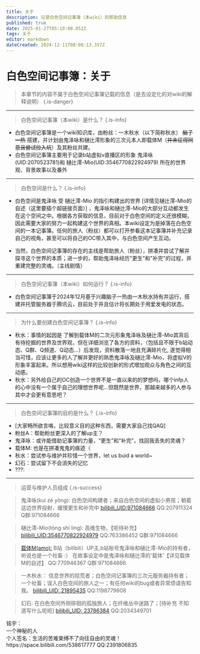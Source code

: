 ```yaml
---
title: 关于
description: 记录白色空间记事簿（本wiki）的帮助信息
published: true
date: 2025-01-27T05:19:08.852Z
tags: 关于
editor: markdown
dateCreated: 2024-12-11T08:08:13.357Z
---
```




# 白色空间记事簿：关于
> 本章节的内容不属于白色空间记事簿记载的信息（是去设定化的对wiki的解释说明）
{.is-danger}



-------
> 白色空间记事簿（本wiki）是什么？
{.is-info}

- 白色空间记事簿是一个wiki知识库，由粉丝：一木秋水（以下简称秋水） ~~脑子一热~~ 搭建，并计划由鬼泽咏和樋辻澪形象的三次元本人即载体M（~~并未征得同意且尝试拉入坑~~）及其粉丝共建。
- 白色空间记事簿主要用于记录b站虚拟v直播区的形象 鬼泽咏(UID:2070523781)和 樋辻澪-Mio(UID:3546770822924979) 所在的世界观、背景故事以及番外

-------
> 白色空间是什么？
{.is-info}

- 白色空间是鬼泽咏 受 樋辻澪-Mio 的指引构建出的世界 [详情见樋辻澪-Mio的自述（这里要插个超链接页面）] ，鬼泽咏和樋辻澪-Mio的大部分互动都发生在这个空间之中。根据各方获取的信息，目前对于白色空间的定义还很模糊，因此需要大家的努力一起构建这个世界的真相。本wiki设定为是掉落在白色空间的一本记事簿。任何的旅人（粉丝）都可以打开参看这本记事簿并补充记录自己的视角，甚至可以将自己的OC带入其中，与白色空间产生互动。

- 当然，白色空间记事簿的存在的主线是帮助旅人（粉丝），拼凑并尝试了解并探寻这个世界的本质；进一步的，帮助鬼泽咏经历"更生"和"补完"的过程，并重建完整的灵魂。（主线剧情）

-------
> 白色空间记事簿（本wiki）如何运行？
{.is-info}
- 白色空间记事簿于2024年12月基于兴趣脑子一热由一木秋水持有并运行，搭建并托管服务器于腾讯云，目前处于并且估计将长期处于用爱发电的状态。

-------
> 为什么要创建白色空间记事簿？
{.is-info}

- 秋水：事情的起因是 了解到载体M的二次元形象鬼泽咏及樋辻澪-Mio其背后有待挖掘的世界及世界观，但在详细浏览了各方的资料，（包括且不限于b站动态、Q群、Q频道、Q动态...）后发现，资料散落一地且充满碎片化, 遂觉得相当可惜，应该让更多的人了解并更好的熟悉鬼泽咏及樋辻澪-Mio，将虚拟V的形象丰富起来。所以想用wiki这样的比较创新的形式增加观众与角色之间的互动感。
- 秋水：另外给自己的OC创造一个世界不是一直以来的的梦想吗，哪个infp人的心中没有一个属于自己的理想世界呢...但既然是世界，那越来越多的人参与其中才会更有意思吧？

-------
> 白色空间记事簿的目的是什么？
{.is-info}

- [大家畅所欲言咯，比较意义目的这种东西，需要大家自己找QAQ]
- 粉丝A：帮助粉丝更深入的了解up主？
- 鬼泽咏：或许能借助记事簿的力量，“更生”和“补完”，找回我丢失的灵魂？
- 载体M: 也是在拼凑鬼鬼的痕迹（
- 秋水：尝试参与维护并珍惜一个世界，let us buid a world~
- 幻石：尝试留下不会消失的记忆
- ???:

-------
>运营与维护人员组成<!-- 简称运维是吧 -->
{.is-success}


> 鬼泽咏(kuí zé yǒng):
白色空间构建者；来自白色空间的虚拟小男孩；朝着这边世界投射，缓慢更生和补完中
[bilibili_UID:971084666](https://space.bilibili.com/2070523781)  QQ:207911324   Q群:971084666

> 樋辻澪-Mio(tōng shí líng):
高维生物，【呃待补充】
[bilibili_UID:3546770822924979](https://space.bilibili.com/3546770822924979)  QQ:763386452  Q群:971084666

>  [载体M(amo):](/zh/roles/zaitiM)
B站（bilibili）UP主,b站账号鬼泽咏和樋辻澪-Mio的持有者，听说也是一个社畜 :）
在故事设定中是鬼泽咏和樋辻澪的'载体'【详见载体M的自述】
QQ:770946367  Q群:971084666

> 一木秋水：
信息世界的拾荒者；白色空间记事簿的三次元服务器持有者；一个社畜；误入白色空间的旅人之一；有任何wiki的bug或者异常烦请告知我。
[bilibili_UID: 21895435](https://space.bilibili.com/21895435)   QQ:1198779608

> 幻石:
在白色空间外侧徘徊的孤独旅人；在纤维丛中迷路了；[待补充 不知道写什么呃呃]
[bilibili_UID: 23786384](https://space.bilibili.com/23786384)   QQ:2034349701

<!-- 
> 铭宇：
一个神秘的人。
个人签名：生活的苦难束缚不了向往自由的灵魂！
[bilibili_UID: 538617777](https://space.bilibili.com/538617777)   QQ:2391806835
-->

<!-- 隐藏的内容 -->
<div id="hidden-content">
  <span>铭宇：</span><br />
  <span>一个神秘的人</span><br />
  <span>个人签名：生活的苦难束缚不了向往自由的灵魂！</span><br />
  <span>https://space.bilibili.com/538617777 QQ:2391806835</span>
</div>

